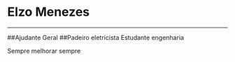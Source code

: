 # Elzo Menezes

-----
##Ajudante Geral
##Padeiro
eletricista
Estudante engenharia

Sempre melhorar sempre
